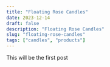 ```yaml
---
title: "Floating Rose Candles"
date: 2023-12-14
draft: false
description: "Floating Rose Candles"
slug: "floating-rose-candles"
tags: ["candles", "products"]
---
```


This will be the first post

